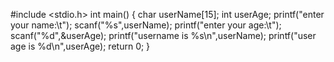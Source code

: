 #include <stdio.h>
int main() {
	char userName[15];
	int userAge;
	printf("enter your name:\t");
	scanf("%s",userName);
	printf("enter your age:\t");
	scanf("%d",&userAge);
	printf("username is %s\n",userName);
	printf("user age is %d\n",userAge);
	return 0;
}
